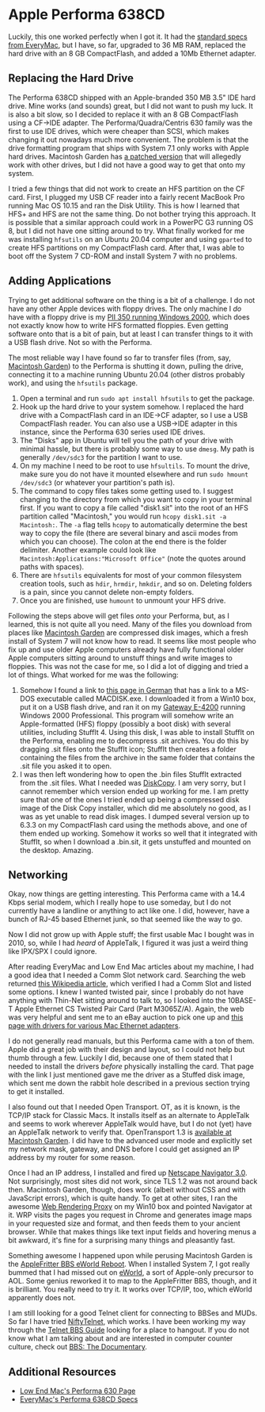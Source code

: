 # Apple Performa 638CD
Luckily, this one worked perfectly when I got it.  It had the [standard specs from EveryMac](https://everymac.com/systems/apple/mac_performa/specs/mac_performa_638cd.html), but I have, so far, upgraded to 36 MB RAM, replaced the hard drive with an 8 GB CompactFlash, and added a 10Mb Ethernet adapter.

## Replacing the Hard Drive
The Performa 638CD shipped with an Apple-branded 350 MB 3.5" IDE hard drive.  Mine works (and sounds) great, but I did not want to push my luck.  It is also a bit slow, so I decided to replace it with an 8 GB CompactFlash using a CF->IDE adapter.  The Performa/Quadra/Centris 630 family was the first to use IDE drives, which were cheaper than SCSI, which makes changing it out nowadays much more convenient.  The problem is that the drive formatting program that ships with System 7.1 only works with Apple hard drives.  Macintosh Garden has [a patched version](https://macintoshgarden.org/apps/apple-hd-sc-setup-753-patch) that will allegedly work with other drives, but I did not have a good way to get that onto my system.

I tried a few things that did not work to create an HFS partition on the CF card.  First, I plugged my USB CF reader into a fairly recent MacBook Pro running Mac OS 10.15 and ran the Disk Utility.  This is how I learned that HFS+ and HFS are not the same thing.  Do not bother trying this approach.  It is possible that a similar approach could work in a PowerPC G3 running OS 8, but I did not have one sitting around to try. What finally worked for me was installing `hfsutils` on an Ubuntu 20.04 computer and using `gparted` to create HFS partitions on my CompactFlash card.  After that, I was able to boot off the System 7 CD-ROM and install System 7 with no problems.

## Adding Applications
Trying to get additional software on the thing is a bit of a challenge.  I do not have any other Apple devices with floppy drives.  The only machine I _do_ have with a floppy drive is my [PII 350 running Windows 2000](e4200.md), which does not exactly know how to write HFS formatted floppies.  Even getting software onto that is a bit of pain, but at least I can transfer things to it with a USB flash drive.  Not so with the Performa.

The most reliable way I have found so far to transfer files (from, say, [Macintosh Garden](https://www.macintoshgarden.com/)) to the Performa is shutting it down, pulling the drive, connecting it to a machine running Ubuntu 20.04 (other distros probably work), and using the `hfsutils` package.

1. Open a terminal and run `sudo apt install hfsutils` to get the package.
2. Hook up the hard drive to your system somehow.  I replaced the hard drive with a CompactFlash card in an IDE->CF adapter, so I use a USB CompactFlash reader.  You can also use a USB->IDE adapter in this instance, since the Performa 630 series used IDE drives.
3. The "Disks" app in Ubuntu will tell you the path of your drive with minimal hassle, but there is probably some way to use `dmesg`.  My path is generally `/dev/sdc3` for the partition I want to use.
4. On my machine I need to be root to use `hfsultils`.  To mount the drive, make sure you do not have it mounted elsewhere and run `sudo hmount /dev/sdc3` (or whatever your partition's path is).
5. The command to copy files takes some getting used to.  I suggest changing to the directory from which you want to copy in your terminal first.  If you want to copy a file called "disk1.sit" into the root of an HFS partition called "Macintosh," you would run `hcopy disk1.sit -a Macintosh:`.  The `-a` flag tells `hcopy` to automatically determine the best way to copy the file (there are several binary and ascii modes from which you can choose).  The colon at the end there is the folder delimiter. Another example could look like `Macintosh:Applications:"Microsoft Office"` (note the quotes around paths with spaces).
6. There are `hfsutils` equivalents for most of your common filesystem creation tools, such as `hdir`, `hrmdir`, `hmkdir`, and so on.  Deleting folders is a pain, since you cannot delete non-empty folders.
7. Once you are finished, use `humount` to unmount your HFS drive.

Following the steps above will get files _onto_ your Performa, but, as I learned, this is not quite all you need.  Many of the files you download from places like [Macintosh Garden](https://www.macintoshgarden.org/) are compressed disk images, which a fresh install of System 7 will not know how to read.  It seems like most people who fix up and use older Apple computers already have fully functional older Apple computers sitting around to unstuff things and write images to floppies.  This was not the case for me, so I did a lot of digging and tried a lot of things.  What worked for me was the following:

1. Somehow I found a link to [this page in German](http://rrzs42.uni-regensburg.de/Macintosh/files/macftp.html) that has a link to a MS-DOS executable called MACDISK.exe.  I downloaded it from a Win10 box, put it on a USB flash drive, and ran it on my [Gateway E-4200](e4200.md) running Windows 2000 Professional.  This program will somehow write an Apple-formatted (HFS) floppy (possibly a boot disk) with several utilities, including StuffIt 4.  Using this disk, I was able to install StuffIt on the Performa, enabling me to decompress .sit archives.  You do this by dragging .sit files onto the StuffIt icon; StuffIt then creates a folder containing the files from the archive in the same folder that contains the .sit file you asked it to open.
2. I was then left wondering how to open the .bin files StuffIt extracted from the .sit files.  What I needed was [DiskCopy](https://macintoshgarden.org/apps/disk-copy-6).  I am very sorry, but I cannot remember which version ended up working for me.  I am pretty sure that one of the ones I tried ended up being a compressed disk image of the Disk Copy installer, which did me absolutely no good, as I was as yet unable to read disk images.  I dumped several version up to 6.3.3 on my CompactFlash card using the methods above, and one of them ended up working.  Somehow it works so well that it integrated with StuffIt, so when I download a .bin.sit, it gets unstuffed and mounted on the desktop.  Amazing.

## Networking
Okay, now things are getting interesting.  This Performa came with a 14.4 Kbps serial modem, which I really hope to use someday, but I do not currently have a landline or anything to act like one.  I did, however, have a bunch of RJ-45 based Ethernet junk, so that seemed like the way to go.

Now I did not grow up with Apple stuff; the first usable Mac I bought was in 2010, so, while I had _heard_ of AppleTalk, I figured it was just a weird thing like IPX/SPX I could ignore.

After reading EveryMac and Low End Mac articles about my machine, I had a good idea that I needed a Comm Slot network card.  Searching the web returned [this Wikipedia article](https://en.wikipedia.org/wiki/Apple_Communication_Slot#Communication_Slot), which verified I had a Comm Slot and listed some options.  I knew I wanted twisted pair, since I probably do not have anything with Thin-Net sitting around to talk to, so I looked into the 10BASE-T Apple Ethernet CS Twisted Pair Card (Part M3065Z/A).  Again, the web was very helpful and sent me to an eBay auction to pick one up and [this page with drivers for various Mac Ethernet adapters](https://vintageapple.org/macdrivers/network.shtml).

I do not generally read manuals, but this Performa came with a ton of them.  Apple did a great job with their design and layout, so I could not help but thumb through a few.  Luckily I did, because one of them stated that I needed to install the drivers _before_ physically installing the card.  That page with the link I just mentioned gave me the driver as a Stuffed disk image, which sent me down the rabbit hole described in a previous section trying to get it installed.

I also found out that I needed Open Transport.  OT, as it is known, is the TCP/IP stack for Classic Macs.  It installs itself as an alternate to AppleTalk and seems to work wherever AppleTalk would have, but I do not (yet) have an AppleTalk network to verify that.  OpenTransport 1.3 is [available at Macintosh Garden](https://macintoshgarden.org/apps/open-transport-13-gold-master).  I did have to the advanced user mode and explicitly set my network mask, gateway, and DNS before I could get assigned an IP address by my router for some reason.

Once I had an IP address, I installed and fired up [Netscape Navigator 3.0](https://macintoshgarden.org/apps/netscape-navigator-30-standard-edition).  Not surprisingly, most sites did not work, since TLS 1.2 was not around back then.  Macintosh Garden, though, does work (albeit without CSS and with JavaScript errors), which is quite handy.  To get at other sites, I ran the awesome [Web Rendering Proxy](https://github.com/tenox7/wrp) on my Win10 box and pointed Navigator at it.  WRP visits the pages you request in Chrome and generates image maps in your requested size and format, and then feeds them to your ancient browser.  While that makes things like text input fields and hovering menus a bit awkward, it's fine for a surprising many things and pleasantly fast.

Something awesome I happened upon while perusing Macintosh Garden is the [AppleFritter BBS eWorld Reboot](https://macintoshgarden.org/apps/applefritter-bbs-eworld-reboot).  When I installed System 7, I got really bummed that I had missed out on [eWorld](https://en.wikipedia.org/wiki/EWorld), a sort of Apple-only precursor to AOL.  Some genius reworked it to map to the AppleFritter BBS, though, and it is brilliant.  You really need to try it.  It works over TCP/IP, too, which eWorld apparently does not.

I am still looking for a good Telnet client for connecting to BBSes and MUDs.  So far I have tried [NiftyTelnet](https://macintoshgarden.org/apps/niftytelnet-11-ssh-r3), which works.  I have been working my way through the [Telnet BBS Guide](https://www.telnetbbsguide.com/) looking for a place to hangout.  If you do not know what I am talking about and are interested in computer counter culture, check out [BBS: The Documentary](http://www.bbsdocumentary.com/).

## Additional Resources
- [Low End Mac's Performa 630 Page](https://lowendmac.com/1994/performa-630/)
- [EveryMac's Performa 638CD Specs](https://everymac.com/systems/apple/mac_performa/specs/mac_performa_638cd.html)